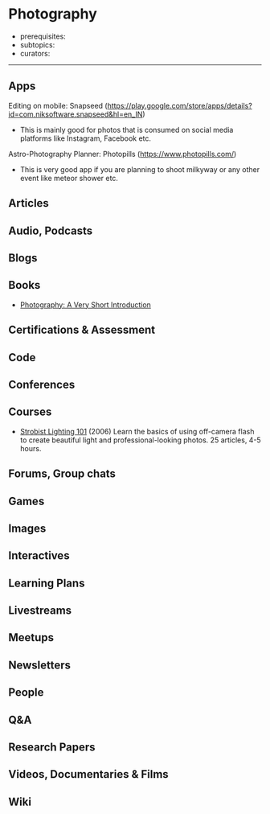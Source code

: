 # Photography

- prerequisites:
- subtopics:
- curators:

------

## Apps
Editing on mobile: Snapseed (https://play.google.com/store/apps/details?id=com.niksoftware.snapseed&hl=en_IN)
   - This is mainly good for photos that is consumed on social media platforms like Instagram, Facebook etc.
   
Astro-Photography Planner: Photopills (https://www.photopills.com/)
   - This is very good app if you are planning to shoot milkyway or any other event like meteor shower etc.
   
## Articles

## Audio, Podcasts

## Blogs

## Books

- [Photography: A Very Short Introduction](http://www.veryshortintroductions.com/abstract/10.1093/actrade/9780192801647.001.0001/actrade-9780192801647?rskey=sBHDD5&result=455)

## Certifications & Assessment

## Code

## Conferences

## Courses

- [Strobist Lighting 101](https://strobist.blogspot.com/2006/03/lighting-101.html) (2006) Learn the basics of using off-camera flash to create beautiful light and professional-looking photos. 25 articles, 4-5 hours.

## Forums, Group chats

## Games

## Images

## Interactives

## Learning Plans

## Livestreams

## Meetups

## Newsletters

## People

## Q&A

## Research Papers

## Videos, Documentaries & Films

## Wiki
